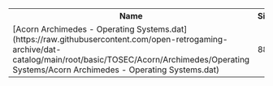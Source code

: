 <table>
<tr><th>Name</th><th>Size</th></tr>
<tr><td>
[Acorn Archimedes - Operating Systems.dat](https://raw.githubusercontent.com/open-retrogaming-archive/dat-catalog/main/root/basic/TOSEC/Acorn/Archimedes/Operating Systems/Acorn Archimedes - Operating Systems.dat)
</td><td>881</td></tr>
</table>
